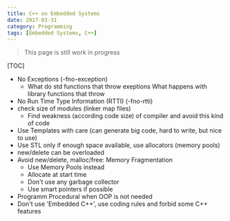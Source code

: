 ```yaml
---
title: C++ on Embedded Systems
date: 2017-03-31
category: Programming
tags: [Embedded Systems, C++]
---
```


> This page is still work in progress

[TOC]


- No Exceptions (-fno-exception)
    - What do std functions that throw exeptions What happens with library functions that throw
- No Run Time Type Information (RTTI) (-fno-rtti)
- check size of modules (linker map files)
    - Find weakness (according code size) of compiler and avoid this kind of code
- Use Templates with care (can generate big code, hard to write, but nice to use)
- Use STL only if enough space available, use allocators (memory pools)
- new/delete can be overloaded
- Avoid new/delete, malloc/free: Memory Fragmentation
    - Use Memory Pools instead
    - Allocate at start time
    - Don't use any garbage collector
    - Use smart pointers if possible
- Programm Procedural when OOP is not needed
- Don't use 'Embedded C++', use coding rules and forbid some C++ features

